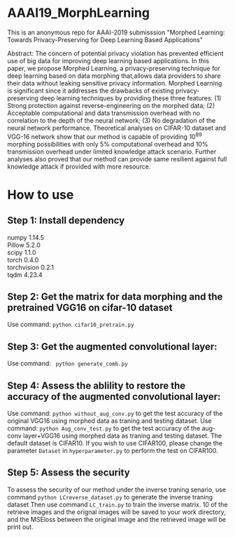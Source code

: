 # AAAI19_MorphLearning
This is an anonymous repo for AAAI-2019 submisssion "Morphed Learning: Towards Privacy-Preserving for Deep Learning Based Applications"

Abstract: The concern of potential privacy violation has prevented efficient use of big data for improving deep learning based applications. In this paper, we propose Morphed Learning, a privacy-preserving technique for deep learning based on data morphing that,allows data providers to share their data without leaking sensitive privacy information. 
Morphed Learning is significant since it addresses the drawbacks of existing privacy-preserving deep learning techniques by providing these three features: (1) Strong protection against reverse-engineering on the morphed data; (2) Acceptable computational and data transmission overhead with no correlation to the depth of the neural network; (3) No degradation of the neural network performance.
Theoretical analyses on CIFAR-10 dataset and VGG-16 network show that our method is capable of providing $10^{89}$ morphing possibilities with only 5\% computational overhead and 10\% transmission overhead under limited knowledge attack scenario. 
Further analyses also proved that our method can provide same resilient against full knowledge attack if provided with more resource.

# How to use

## Step 1: Install dependency   
numpy       1.14.5   
Pillow      5.2.0    
scipy       1.1.0    
torch       0.4.0    
torchvision 0.2.1    
tqdm        4.23.4   

## Step 2: Get the matrix for data morphing and the pretrained VGG16 on cifar-10 dataset
Use command: `python cifar10_pretrain.py`

## Step 3: Get the augmented convolutional layer:
Use command: ` python generate_comb.py`

## Step 4: Assess the ablility to restore the accuracy of the augmented convolutional layer:
Use command: `python without_aug_conv.py` to get the test accuracy of the original VGG16 using morphed data as traning and testing dataset.
Use command: `python Aug_conv_test.py` to get the test accuracy of the aug-conv layer+VGG16 using morphed data as traning and testing dataset.
The default dataset is CIFAR10. If you wish to use CIFAR100, please change the parameter `Dataset` in  `hyperparameter.py` to perform the test on CIFAR100.

## Step 5: Assess the security
To assess the security of our method under the inverse traning senario, use command `python LCreverse_dataset.py` to generate the inverse traning dataset
Then use command `LC_train.py` to train the inverse matrix. 10 of the retrieve images and the orignal images will be saved to your work directory,  and the MSEloss between the original image and the retrieved image will be print out.